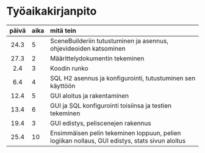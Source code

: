 # Työaikakirjanpito #
 | päivä | aika | mitä tein  |
| :----:|:-----| :-----|
| 24.3  | 5    | SceneBuilderiin tutustuminen ja asennus, ohjevideoiden katsominen |
| 27.3  | 2    | Määrittelydokumentin tekeminen |
| 2.4   | 3    | Koodin runko |
| 6.4   | 4    | SQL H2 asennus ja konfigurointi, tutustuminen sen käyttöön |
| 12.4  | 5    | GUI aloitus ja rakentaminen |
| 13.4  | 6    | GUI ja SQL konfigurointi toisiinsa ja testien tekeminen |
| 19.4  | 3    | GUI edistys, peliscenejen rakennus |
| 25.4  | 10   | Ensimmäisen pelin tekeminen loppuun, pelien logiikan nollaus, GUI edistys, stats sivun aloitus|

